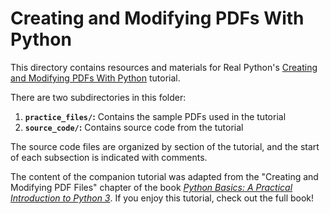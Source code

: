 # Creating and Modifying PDFs With Python

This directory contains resources and materials for Real Python's [Creating and Modifying PDFs With Python](https://realpython.com/creating-modifying-pdf/) tutorial.

There are two subdirectories in this folder:

1. **`practice_files/`:** Contains the sample PDFs used in the tutorial
2. **`source_code/`:** Contains source code from the tutorial

The source code files are organized by section of the tutorial, and the start of each subsection is indicated with comments.

The content of the companion tutorial was adapted from the "Creating and Modifying PDF Files" chapter of the book [*Python Basics: A Practical Introduction to Python 3*](https://realpython.com/products/python-basics-book/). If you enjoy this tutorial, check out the full book!
